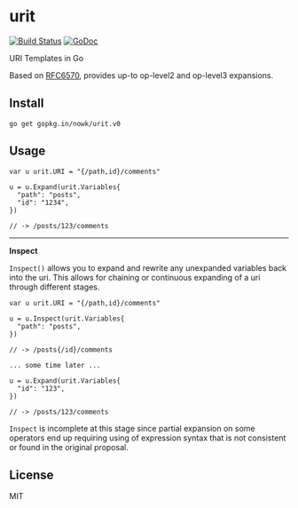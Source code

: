 # urit

[![Build Status](https://travis-ci.org/nowk/urit.svg?branch=master)](https://travis-ci.org/nowk/urit)
[![GoDoc](https://godoc.org/gopkg.in/nowk/urit.v0?status.svg)](http://godoc.org/gopkg.in/nowk/urit.v0)

URI Templates in Go

Based on [RFC6570](http://tools.ietf.org/html/rfc6570), provides up-to op-level2 and op-level3 expansions.


## Install

    go get gopkg.in/nowk/urit.v0

## Usage

    var u urit.URI = "{/path,id}/comments"

    u = u.Expand(urit.Variables{
      "path": "posts",
      "id": "1234",
    })

    // -> /posts/123/comments

---

__Inspect__

`Inspect()` allows you to expand and rewrite any unexpanded variables back into the uri. This allows for chaining or continuous expanding of a uri through different stages.

    var u urit.URI = "{/path,id}/comments"

    u = u.Inspect(urit.Variables{
      "path": "posts",
    })

    // -> /posts{/id}/comments

    ... some time later ...

    u = u.Expand(urit.Variables{
      "id": "123",
    })

    // -> /posts/123/comments


`Inspect` is incomplete at this stage since partial expansion on some operators end up requiring using of expression syntax that is not consistent or found in the original proposal.


## License

MIT
